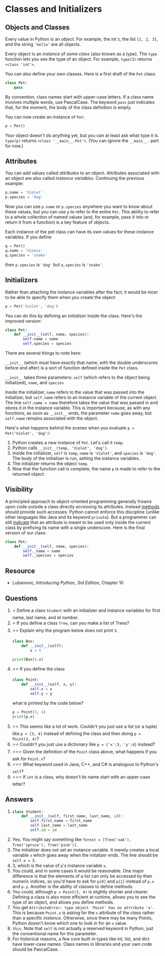# Classes and Initializers
## Objects and Classes
Every value in Python is an *object*. For example, the int `5`, the list `[1, 2, 3]`, and the string `'hello'` are all objects.

Every object is an *instance* of some *class* (also known as a *type*). The `type` function lets you see the type of an object. For example, `type(3)` returns `<class 'int'>`.

You can also define your own classes. Here is a first draft of the `Pet` class:
```python
class Pet:
    pass
```

By convention, class names start with upper-case letters. If a class name involves multiple words, use PascalCase. The keyword `pass` just indicates that, for the moment, the body of the class definition is empty.

You can now create an instance of `Pet`:
```python
p = Pet()
```

Your object doesn't do anything yet, but you can at least ask what type it is. `type(p)` returns `<class '__main__.Pet'>`. (You can ignore the `__main__.` part for now.)

## Attributes
You can add values called *attributes* to an object. Attributes associated with an object are also called *instance variables*. Continuing the previous example:
```python
p.name = 'Violet'
p.species = 'dog'
```

Now you can use `p.name` or `p.species` anywhere you want to know about these values, but you can use `p` to refer to the entire `Pet`. This ability to refer to a whole collection of named values (and, for example, pass it into or return it from a function) is a key feature of objects.

Each instance of the pet class can have its own values for these instance variables. If you define
```python
q = Pet()
q.name = 'Vinnie'
q.species = 'snake'
```

then `p.species` is `'dog'` but `q.species` is `'snake'`.

## Initializers
Rather than attaching the instance variables after the fact, it would be nicer to be able to specify them when you create the object:
```python
p = Pet('Violet', 'dog')
```

You can do this by defining an *initializer* inside the class. Here's the improved version:
```python
class Pet:
    def __init__(self, name, species):
        self.name = name
        self.species = species
```

There are several things to note here:

`__init__` (which must have exactly that name, with the double underscores before and after) is a sort of function defined inside the `Pet` class.

`__init__` takes three parameters: `self` (which refers to the object being initialized), `name`, and `species`

Inside the initializer, `name` refers to the value that was passed into the initializer, but `self.name` refers to an instance variable of the current object. The line `self.name = name` therefore takes the value that was passed in and stores it in the instance variable. This is important because, as with any functions, as soon as `__init__` ends, the parameter `name` goes away, but `self.name` remains associated with the object.

Here's what happens behind the scenes when you evaluate `p = Pet('Violet', 'dog')`:
1. Python creates a new instance of `Pet`. Let's call it `temp`.
2. Python calls `__init__(temp, 'Violet', 'dog')`.
3. Inside the initializer, `self` is `temp`, `name` is `'Violet'`, and `species` is `'dog'`. The body of the initializer is run, setting the instance variables.
4. The initializer returns the object `temp`.
5. Now that the function call is complete, the name `p` is made to refer to the returned object.

## Visibility
A principled approach to object-oriented programming generally frowns upon code outside a class directly accessing its attributes. Instead [methods](methods.md) should provide such accesses. Python cannot enforce this discipline (unlike other languages like Java and its keyword `private`). But a programmer can still [indicate](../style/names.md#underscores) that an attribute is meant to be used only inside the current class by prefixing its name with a single underscore. Here is the final version of our class:
```python
class Pet:
    def __init__(self, name, species):
        self._name = name
        self._species = species
```

## Resource
- Lubanovic, *Introducing Python, 3rd Edition*, Chapter 10

## Questions
1. :star: Define a class `Student` with an initializer and instance variables for first name, last name, and id number.
1. :star: If you define a class `Tree`, can you make a list of Trees?
1. :star::star: Explain why the program below does not print `5`.
    ```python
    class Box:
        def __init__(self):
            x = 5

    print(Box().x)
    ```
1. :star::star: If you define the class
    ```python
    class Point:
        def __init__(self, x, y):
            self.x = x
            self.y = y
    ```
    what is printed by the code below?
    ```python
    p = Point(3, 4)
    print(p.x)
    ```
1. :star::star: This seems like a lot of work. Couldn't you just use a list (or a tuple) like `p = [3, 4]` instead of defining the class and then doing `p = Point(3, 4)`?
1. :star::star: Couldn't you just use a dictionary like `p = {'x':3, 'y':4}` instead?
1. :star::star::star: Given the definition of the `Point` class above, what happens if you ask for `Point.x`?
1. :star::star::star: What keyword used in Java, C++, and C# is analogous to Python's `self`?
1. :star::star::star: If `int` is a class, why doesn't its name start with an upper-case letter?

## Answers
1.
    ```python
    class Student:
        def __init__(self, first_name, last_name, id):
            self.first_name = first_name
            self.last_name = last_name
            self.id = id
    ```
1. Yes. You might say something like `forest = [Tree('oak'), Tree('spruce'), Tree('pine')]`.
1. The initializer does not set an instance variable. It merely creates a local variable `x` which goes away when the initalizer ends. The line should be `self.x = 5`.
1. 3, which is the value of `p`'s instance variable `x`.
1. You could, and in some cases it would be reasonable. One major difference is that the elements of a list can only be accessed by their numeric indices, so you'd have to ask for `p[0]` and `p[1]` instead of `p.x` and `p.y`. Another is the ability of classes to define methods.
1. You could, although `p = Point(3, 4)` is slightly shorter and clearer. Defining a class is also more efficient at runtime, allows you to see the type of an object, and allows you define methods.
1. You get `AttributeError: type object 'Point' has no attribute 'x'`. This is because `Point.x` is asking for the `x` attribute of the *class* rather than a specific *instance*. Otherwise, since there may be many Points, Python doesn't know which one to look in for an `x` value.
1. `this`. Note that `self` is not actually a reserved keyword in Python, just the conventional name for this parameter.
1. For historical reasons, a few core built-in types like int, list, and dict have lower-case names. Class names in libraries and your own code should be PascalCase.
